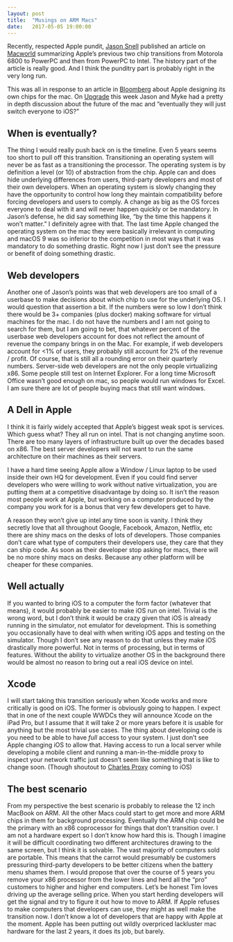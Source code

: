 ```yaml
---
layout: post
title:  "Musings on ARM Macs"
date:   2017-05-05 19:00:00
---
```

Recently, respected Apple pundit, [Jason Snell](https://sixcolors.com "Six Colors") published an article on [Macworld](https://www.macworld.com/article/3268029/macs/why-the-next-mac-processor-transition-wont-be-like-the-last-two.html) summarizing Apple’s previous two chip transitions from Motorola 6800 to PowerPC and then from PowerPC to Intel. The history part of the article is really good. And I think the punditry part is probably right in the very long run.

This was all in response to an article in [Bloomberg](https://www.bloomberg.com/news/articles/2018-04-02/apple-is-said-to-plan-move-from-intel-to-own-mac-chips-from-2020) about Apple designing its own chips for the mac. On [Upgrade](https://www.relay.fm/upgrade/188 "Upgrade - #188: An Elephant on the Bridge") this week Jason and Myke had a pretty in depth discussion about the future of the mac and “eventually they will just switch everyone to iOS?”

## When is eventually?
The thing I would really push back on is the timeline. Even 5 years seems too short to pull off this transition. 
Transitioning an operating system will never be as fast as a transitioning the processor. The operating system is by definition a level (or 10) of abstraction from the chip. Apple can and does hide underlying differences from users, third-party developers and most of their own developers. When an operating system is slowly changing they have the opportunity to control how long they maintain compatibility before forcing developers and users to comply.
A change as big as the OS forces everyone to deal with it and will never happen quickly or be mandatory. In Jason’s defense, he did say something like, “by the time this happens it won’t matter.” I definitely agree with that.
The last time Apple changed the operating system on the mac they were basically irrelevant in computing and macOS 9 was so inferior to the competition in most ways that it was mandatory to do something drastic. Right now I just don’t see the pressure or benefit of doing something drastic.

## Web developers
Another one of Jason’s points was that web developers are too small of a userbase to make decisions about which chip to use for the underlying OS. I would question that assertion a  bit. If the numbers were so low I don’t think there would be 3+ companies (plus docker) making software for virtual machines for the mac. 
I do not have the numbers and I am not going to search for them, but I am going to bet, that whatever percent of the userbase web developers account for does not reflect the amount of revenue the company brings in on the Mac. For example, if web developers account for \<1% of users, they probably still account for 2% of the revenue / profit. Of course, that is still all a rounding error on their quarterly numbers.
Server-side web developers are not the only people virtualizing x86. Some people still test on Internet Explorer. For a long time Microsoft Office wasn’t good enough on mac, so people would run windows for Excel. I am sure there are lot of people buying macs that still want windows.

## A Dell in Apple
I think it is fairly widely accepted that Apple’s biggest weak spot is services. Which guess what? They all run on intel. That is not changing anytime soon. There are too many layers of infrastructure built up over the decades based on x86. The best server developers will not want to run the same architecture on their machines as their servers.

I have a hard time seeing Apple allow a Window / Linux laptop to be used inside their own HQ for development. Even if you could find server developers who were willing to work without native virtualization, you are putting them at a competitive disadvantage by doing so. It isn’t the reason most people work at Apple, but working on a computer produced by the company you work for is a bonus that very few developers get to have.

A reason they won’t give up intel any time soon is vanity. I think they secretly love that all throughout Google, Facebook, Amazon, Netflix, etc there are shiny macs on the desks of lots of developers. Those companies don’t care what type of computers their developers use, they care that they can ship code. As soon as their developer stop asking for macs, there will be no more shiny macs on desks. Because any other platform will be cheaper for these companies.

## Well actually
If you wanted to bring iOS to a computer the form factor (whatever that means), it would probably be easier to make iOS run on intel. Trivial is the wrong word, but I don’t think it would be crazy given that iOS is already running in the simulator, not emulator for development. This is something you occasionally have to deal with when writing iOS apps and testing on the simulator.
Though I don’t see any reason to do that unless they make iOS drastically more powerful. Not in terms of processing, but in terms of features. Without the ability to virtualize another OS in the background there would be almost no reason to bring out a real iOS device on intel.

## Xcode
I will start taking this transition seriously when Xcode works and more critically is good on iOS. The former is obviously going to happen. I expect that in one of the next couple WWDCs they will announce Xcode on the iPad Pro, but I assume that it will take 2 or more years before it is usable for anything but the most trivial use cases.
The thing about developing code is you need to be able to have _full_ access to your system. I just don’t see Apple changing iOS to allow that. Having access to run a local server while developing a mobile client and running a man-in-the-middle proxy to inspect your network traffic just doesn’t seem like something that is like to change soon. (Though shoutout to [Charles Proxy](https://itunes.apple.com/us/app/charles-proxy/id1134218562?mt=8&at=11lbUE) coming to iOS)

## The best scenario
From my perspective the best scenario is probably to release the 12 inch MacBook on ARM. All the other Macs could start to get more and more ARM chips in them for background processing. Eventually the ARM chip could be the primary with an x86 coprocessor for things that don’t transition over. 
I am not a hardware expert so I don’t know how hard this is. Though I imagine it will be difficult coordinating two different architectures drawing to the same screen, but I think it is solvable.
The vast majority of computers sold are portable. This means that the carrot would presumably be customers pressuring third-party developers to be better citizens when the battery menu shames them. I would propose that over the course of 5 years you remove your x86 processor from the lower lines and herd all the “pro” customers to higher and higher end computers. Let’s be honest Tim loves driving up the average selling price. When you start herding developers will get the signal and try to figure it out how to move to ARM.
If Apple refuses to make computers that developers can use, they might as well make the transition now. I don’t know a lot of developers that are happy with Apple at the moment. Apple has been putting out wildly overpriced lackluster mac hardware for the last 2 years, it does its job, but barely.